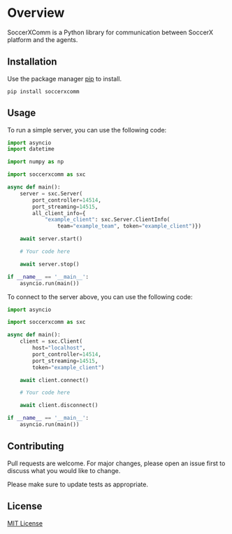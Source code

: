 # Overview

SoccerXComm is a Python library for communication between SoccerX platform and the agents.

## Installation

Use the package manager [pip](https://pip.pypa.io/en/stable/) to install.

```shell
pip install soccerxcomm
```

## Usage

To run a simple server, you can use the following code:

```python
import asyncio
import datetime

import numpy as np

import soccerxcomm as sxc

async def main():
    server = sxc.Server(
        port_controller=14514,
        port_streaming=14515, 
        all_client_info={
            "example_client": sxc.Server.ClientInfo(
                team="example_team", token="example_client")})

    await server.start()

    # Your code here

    await server.stop()

if __name__ == '__main__':
    asyncio.run(main())
```

To connect to the server above, you can use the following code:

```python
import asyncio

import soccerxcomm as sxc

async def main():
    client = sxc.Client(
        host="localhost",
        port_controller=14514,
        port_streaming=14515,
        token="example_client")

    await client.connect()

    # Your code here

    await client.disconnect()

if __name__ == '__main__':
    asyncio.run(main())
```

## Contributing

Pull requests are welcome. For major changes, please open an issue first to discuss what you would like to change.

Please make sure to update tests as appropriate.

## License

[MIT License](https://choosealicense.com/licenses/mit/)
